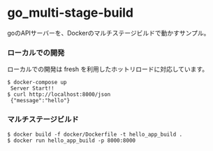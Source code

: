 # go_multi-stage-build
goのAPIサーバーを、Dockerのマルチステージビルドで動かすサンプル。  

### ローカルでの開発
ローカルでの開発は fresh を利用したホットリロードに対応しています。
```
$ docker-compose up
 Server Start!!
$ curl http://localhost:8000/json
 {"message":"hello"}
```

### マルチステージビルド
```
$ docker build -f docker/Dockerfile -t hello_app_build .
$ docker run hello_app_build -p 8000:8000
```

